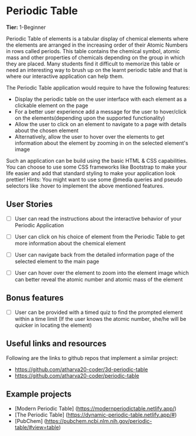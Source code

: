 # Periodic Table 

**Tier:**  1-Beginner


Periodic Table of elements is a tabular display of chemical elements where the elements are arranged in the increasing order of their Atomic Numbers in rows called periods. This table contains the chemical symbol, atomic mass and other properties of chemicals depending on the group in which they are placed. Many students find it difficult to memorize this table or need an interesting way to brush up on the learnt periodic table and that is where our interactive application can help them. 

The Periodic Table application would require to have the following features:
- Display the periodic table on the user interface with each element as a clickable element on the page 
- For a better user experience add a message for the user to hover/click on the elements(depending upon the supported functionality) 
- Allow the user to click on an element to navigate to a page with details about the chosen element
- Alternatively, allow the user to hover over the elements to get information about the element by zooming in on the selected element's image


Such an application can be build using the basic HTML & CSS capabilities. You can choose to use some CSS frameworks like Bootstrap to make your life easier and add that standard styling to make your application look prettier! 
Hints: You might want to use some @media queries and pseudo selectors like :hover to implement the above mentioned features. 


## User Stories

-   [ ] User can read the instructions about the interactive behavior of your Periodic Application 
-   [ ] User can click on his choice of element from the Periodic Table to get more information about the chemical element 
-   [ ] User can navigate back from the detailed information page of the selected element to the main page 
-   [ ] User can hover over the element to zoom into the element image which can better reveal the atomic number and atomic mass of the element 


## Bonus features

-   [ ] User can be provided with a timed quiz to find the prompted element within a time limit (If the user knows the atomic number, she/he will be quicker in locating the element)

## Useful links and resources

Following are the links to github repos that implement a similar project: 
- https://github.com/atharva20-coder/3d-periodic-table
- https://github.com/atharva20-coder/periodic-table



## Example projects

- [Modern Periodic Table] (https://modernperiodictable.netlify.app/)
- [The Periodic Table] (https://dynamic-periodic-table.netlify.app/#)
- [PubChem] (https://pubchem.ncbi.nlm.nih.gov/periodic-table/#view=table)
